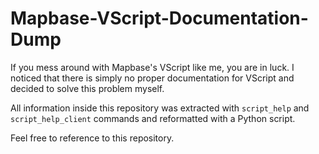 # Mapbase-VScript-Documentation-Dump
If you mess around with Mapbase's VScript like me, you are in luck. I noticed that there is simply no proper documentation for VScript and decided to solve this problem myself.

All information inside this repository was extracted with `script_help` and `script_help_client` commands and reformatted with a Python script.

Feel free to reference to this repository.
